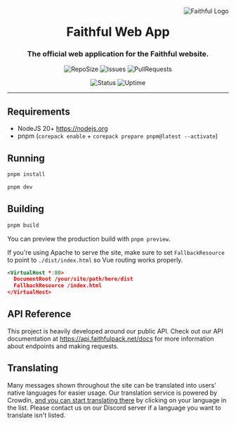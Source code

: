 <a href="https://webapp.faithfulpack.net" target="_blank">
  <img
    src="https://database.faithfulpack.net/images/branding/logos/transparent/hd/main_logo.png?w=256"
    alt="Faithful Logo"
    align="right"
  >
</a>
<div align="center">
  <h1>Faithful Web App</h1>
  <h3>The official web application for the Faithful website.</h3>

  ![RepoSize](https://img.shields.io/github/repo-size/Faithful-Resource-Pack/App)
  ![Issues](https://img.shields.io/github/issues/Faithful-Resource-Pack/App)
  ![PullRequests](https://img.shields.io/github/issues-pr/Faithful-Resource-Pack/App)

  ![Status](https://status.faithfulpack.net/api/badge/4/status)
  ![Uptime](https://status.faithfulpack.net/api/badge/4/uptime/24?label=24h%20&labelSuffix=Uptime)
</div>

---

## Requirements
- NodeJS 20+ https://nodejs.org
- pnpm (`corepack enable` + `corepack prepare pnpm@latest --activate`)

## Running

```bash
pnpm install
```
```bash
pnpm dev
```

## Building

```bash
pnpm build
```

You can preview the production build with `pnpm preview`.

If you're using Apache to serve the site, make sure to set `FallbackResource` to point to `./dist/index.html` so Vue routing works properly.

```xml
<VirtualHost *:80>
  DocumentRoot /your/site/path/here/dist
  FallbackResource /index.html
</VirtualHost>
```

## API Reference

This project is heavily developed around our public API. Check out our API documentation at https://api.faithfulpack.net/docs for more information about endpoints and making requests.

## Translating

Many messages shown throughout the site can be translated into users' native languages for easier usage. Our translation service is powered by Crowdin, [and you can start translating there](https://faithful.crowdin.com/webapp) by clicking on your language in the list. Please contact us on our Discord server if a language you want to translate isn't listed.
